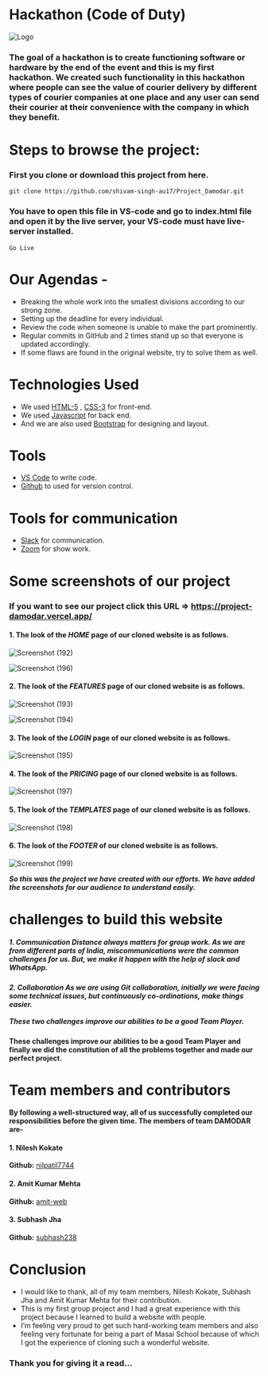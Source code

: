 # Hackathon (Code of Duty)


![Logo](https://github.com/shivam-singh-au17/hackathon_App/blob/master/Screenshots/hackathon1.png?raw=true)


### The goal of a hackathon is to create functioning software or hardware by the end of the event and this is my first hackathon. We created such functionality in this hackathon where people can see the value of courier delivery by different types of courier companies at one place and any user can send their courier at their convenience with the company in which they benefit.

# Steps to browse the project:

### First you clone or download this project from here.
```
git clone https://github.com/shivam-singh-au17/Project_Damodar.git
```
### You have to open this file in VS-code and go to index.html file and open it by the live server, your VS-code must have live-server installed. 
```
Go Live
```

# Our Agendas - 
* Breaking the whole work into the smallest divisions according to our strong zone.
* Setting up the deadline for every individual.
* Review the code when someone is unable to make the part prominently.
* Regular commits in GitHub and 2 times stand up so that everyone is updated accordingly.
* If some flaws are found in the original website, try to solve them as well.

# Technologies Used

- We used  [HTML-5](https://www.w3schools.com/html/) ,  [CSS-3](https://www.w3schools.com/css/default.asp) for front-end.
- We used  [Javascript](https://www.w3schools.com/js/default.asp) for back end.
- And we are also used  [Bootstrap](https://getbootstrap.com/) for designing and layout.

# Tools

-  [VS Code](https://code.visualstudio.com/download) to write code.
-  [Github](https://github.com/shivam-singh-au17) to used for version control.

# Tools for communication

-  [Slack](https://slack.com/intl/en-in/) for communication.
-  [Zoom](https://zoom.us/) for show work.

# Some screenshots of our project

### If you want to see our project click this URL => https://project-damodar.vercel.app/

#### 1. The look of the *HOME* page of our cloned website is as follows.
![Screenshot (192)](https://github.com/shivam-singh-au17/Project_Damodar/blob/master/Screenshots/Screenshot%20(192).png?raw=true)

![Screenshot (196)](https://github.com/shivam-singh-au17/Project_Damodar/blob/master/Screenshots/Screenshot%20(196).png?raw=true)


#### 2. The look of the *FEATURES* page of our cloned website is as follows.
![Screenshot (193)](https://github.com/shivam-singh-au17/Project_Damodar/blob/master/Screenshots/Screenshot%20(193).png?raw=true)

![Screenshot (194)](https://github.com/shivam-singh-au17/Project_Damodar/blob/master/Screenshots/Screenshot%20(194).png?raw=true)


#### 3. The look of the *LOGIN* page of our cloned website is as follows.
![Screenshot (195)](https://github.com/shivam-singh-au17/Project_Damodar/blob/master/Screenshots/Screenshot%20(195).png?raw=true)


#### 4. The look of the *PRICING* page of our cloned website is as follows.
![Screenshot (197)](https://github.com/shivam-singh-au17/Project_Damodar/blob/master/Screenshots/Screenshot%20(197).png?raw=true)


#### 5. The look of the *TEMPLATES* page of our cloned website is as follows.
![Screenshot (198)](https://github.com/shivam-singh-au17/Project_Damodar/blob/master/Screenshots/Screenshot%20(198).png?raw=true)


#### 6. The look of the *FOOTER* of our cloned website is as follows.
![Screenshot (199)](https://github.com/shivam-singh-au17/Project_Damodar/blob/master/Screenshots/Screenshot%20(199).png?raw=true)

***So this was the project we have created with our efforts. We have added the screenshots for our audience to understand easily.***

# challenges to build this website
<h5>1. Communication
Distance always matters for group work. As we are from different parts of India, miscommunications were the common challenges for us. But, we make it happen with the help of slack and WhatsApp.</h5>
<h5>2. Collaboration
As we are using Git collaboration, initially we were facing some technical issues, but continuously co-ordinations, make things easier. <br> <br>
These two challenges improve our abilities to be a good Team Player.</h5>

**These challenges improve our abilities to be a good Team Player and finally we did the constitution of all the problems together and made our perfect project.**

# Team members and contributors
**By following a well-structured way, all of us successfully completed our responsibilities before the given time. The members of team DAMODAR are-**

#### 1. Nilesh Kokate
**Github:**  [nilpatil7744](https://github.com/nilpatil7744) 
#### 2. Amit Kumar Mehta
**Github:**  [amit-web](https://github.com/amit-web) 
#### 3. Subhash Jha
**Github:**  [subhash238](https://github.com/subhash238) 

# Conclusion
- I would like to thank, all of my team members, Nilesh Kokate, Subhash Jha and Amit Kumar Mehta for their contribution. 
- This is my first group project and I had a great experience with this project because I learned to build a website with people.
- I’m feeling very proud to get such hard-working team members and also feeling very fortunate for being a part of Masai School because of which I got the experience of cloning such a wonderful website.
### Thank you for giving it a read...

